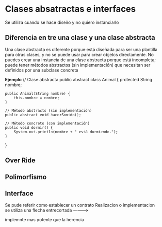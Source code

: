 # Clases absatractas e interfaces

 Se utiliza cuando se hace diseño y no quiero instanciarlo

## Diferencia en tre una clase y una clase abstracta

Una clase abstracta es diferente porque está diseñada para ser una plantilla para otras clases, y no se puede usar para crear objetos directamente. No puedes crear una instancia de una clase abstracta porque está incompleta; puede tener métodos abstractos (sin implementación) que necesitan ser definidos por una subclase concreta

 **Ejemplo**
 // Clase abstracta
public abstract class Animal {
    protected String nombre;

    public Animal(String nombre) {
        this.nombre = nombre;
    }

    // Método abstracto (sin implementación)
    public abstract void hacerSonido();

    // Método concreto (con implementación)
    public void dormir() {
        System.out.println(nombre + " está durmiendo.");
    }
}

## Over Ride

## Polimorfismo

## Interface

Se pude referir como establecer  un contrato
 Realizacion o implementacion
 se utiliza una flecha entrecortada ----->

implemnte mas potente que la herencia 